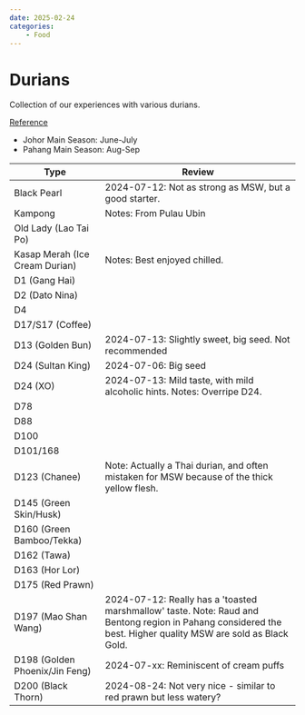 ```yaml
---
date: 2025-02-24
categories:
    - Food
---
```


# Durians

Collection of our experiences with various durians.

<!-- more -->

[Reference][guide]

-   Johor Main Season: June-July
-   Pahang Main Season: Aug-Sep

| Type                           | Review                                                                                                                                                        |
| ------------------------------ | ------------------------------------------------------------------------------------------------------------------------------------------------------------- |
| Black Pearl                    | 2024-07-12: Not as strong as MSW, but a good starter.                                                                                                         |
| Kampong                        | Notes: From Pulau Ubin                                                                                                                                        |
| Old Lady (Lao Tai Po)          |                                                                                                                                                               |
| Kasap Merah (Ice Cream Durian) | Notes: Best enjoyed chilled.                                                                                                                                  |
| D1 (Gang Hai)                  |                                                                                                                                                               |
| D2 (Dato Nina)                 |                                                                                                                                                               |
| D4                             |                                                                                                                                                               |
| D17/S17 (Coffee)               |                                                                                                                                                               |
| D13 (Golden Bun)               | 2024-07-13: Slightly sweet, big seed. Not recommended                                                                                                         |
| D24 (Sultan King)              | 2024-07-06: Big seed                                                                                                                                          |
| D24 (XO)                       | 2024-07-13: Mild taste, with mild alcoholic hints. Notes: Overripe D24.                                                                                       |
| D78                            |                                                                                                                                                               |
| D88                            |                                                                                                                                                               |
| D100                           |                                                                                                                                                               |
| D101/168                       |                                                                                                                                                               |
| D123 (Chanee)                  | Note: Actually a Thai durian, and often mistaken for MSW because of the thick yellow flesh.                                                                   |
| D145 (Green Skin/Husk)         |                                                                                                                                                               |
| D160 (Green Bamboo/Tekka)      |                                                                                                                                                               |
| D162 (Tawa)                    |                                                                                                                                                               |
| D163 (Hor Lor)                 |                                                                                                                                                               |
| D175 (Red Prawn)               |                                                                                                                                                               |
| D197 (Mao Shan Wang)           | 2024-07-12: Really has a 'toasted marshmallow' taste. Note: Raud and Bentong region in Pahang considered the best. Higher quality MSW are sold as Black Gold. |
| D198 (Golden Phoenix/Jin Feng) | 2024-07-xx: Reminiscent of cream puffs                                                                                                                        |
| D200 (Black Thorn)             | 2024-08-24: Not very nice - similar to red prawn but less watery?                                                                                             |

[guide]: https://ieatishootipost.sg/the-ultimate-singapore-durian-guide/ "also has a list of durian stalls"
